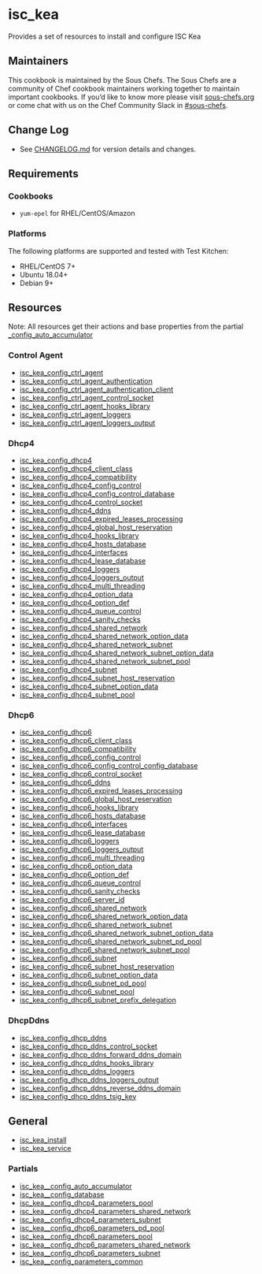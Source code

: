 # isc_kea

Provides a set of resources to install and configure ISC Kea

## Maintainers

This cookbook is maintained by the Sous Chefs. The Sous Chefs are a community of Chef cookbook maintainers working together to maintain important cookbooks. If you’d like to know more please visit [sous-chefs.org](https://sous-chefs.org/) or come chat with us on the Chef Community Slack in [#sous-chefs](https://chefcommunity.slack.com/messages/C2V7B88SF).

## Change Log

- See [CHANGELOG.md](/CHANGELOG.md) for version details and changes.

## Requirements

### Cookbooks

- `yum-epel` for RHEL/CentOS/Amazon

### Platforms

The following platforms are supported and tested with Test Kitchen:

- RHEL/CentOS 7+
- Ubuntu 18.04+
- Debian 9+

## Resources

Note: All resources get their actions and base properties from the partial [_config_auto_accumulator](documentation/partial/isc_kea__config_auto_accumulator.md)

### Control Agent

- [isc_kea_config_ctrl_agent](documentation/isc_kea_config_ctrl_agent.md)
- [isc_kea_config_ctrl_agent_authentication](documentation/isc_kea_config_ctrl_agent_authentication.md)
- [isc_kea_config_ctrl_agent_authentication_client](documentation/isc_kea_config_ctrl_agent_authentication_client.md)
- [isc_kea_config_ctrl_agent_control_socket](documentation/isc_kea_config_ctrl_agent_control_socket.md)
- [isc_kea_config_ctrl_agent_hooks_library](documentation/isc_kea_config_ctrl_agent_hooks_library.md)
- [isc_kea_config_ctrl_agent_loggers](documentation/isc_kea_config_ctrl_agent_loggers.md)
- [isc_kea_config_ctrl_agent_loggers_output](documentation/isc_kea_config_ctrl_agent_loggers_output.md)

### Dhcp4

- [isc_kea_config_dhcp4](documentation/isc_kea_config_dhcp4.md)
- [isc_kea_config_dhcp4_client_class](documentation/isc_kea_config_dhcp4_client_class.md)
- [isc_kea_config_dhcp4_compatibility](documentation/isc_kea_config_dhcp4_compatibility.md)
- [isc_kea_config_dhcp4_config_control](documentation/isc_kea_config_dhcp4_config_control.md)
- [isc_kea_config_dhcp4_config_control_database](documentation/isc_kea_config_dhcp4_config_control_database.md)
- [isc_kea_config_dhcp4_control_socket](documentation/isc_kea_config_dhcp4_control_socket.md)
- [isc_kea_config_dhcp4_ddns](documentation/isc_kea_config_dhcp4_ddns.md)
- [isc_kea_config_dhcp4_expired_leases_processing](documentation/isc_kea_config_dhcp4_expired_leases_processing.md)
- [isc_kea_config_dhcp4_global_host_reservation](documentation/isc_kea_config_dhcp4_global_host_reservation.md)
- [isc_kea_config_dhcp4_hooks_library](documentation/isc_kea_config_dhcp4_hooks_library.md)
- [isc_kea_config_dhcp4_hosts_database](documentation/isc_kea_config_dhcp4_hosts_database.md)
- [isc_kea_config_dhcp4_interfaces](documentation/isc_kea_config_dhcp4_interfaces.md)
- [isc_kea_config_dhcp4_lease_database](documentation/isc_kea_config_dhcp4_lease_database.md)
- [isc_kea_config_dhcp4_loggers](documentation/isc_kea_config_dhcp4_loggers.md)
- [isc_kea_config_dhcp4_loggers_output](documentation/isc_kea_config_dhcp4_loggers_output.md)
- [isc_kea_config_dhcp4_multi_threading](documentation/isc_kea_config_dhcp4_multi_threading.md)
- [isc_kea_config_dhcp4_option_data](documentation/isc_kea_config_dhcp4_option_data.md)
- [isc_kea_config_dhcp4_option_def](documentation/isc_kea_config_dhcp4_option_def.md)
- [isc_kea_config_dhcp4_queue_control](documentation/isc_kea_config_dhcp4_queue_control.md)
- [isc_kea_config_dhcp4_sanity_checks](documentation/isc_kea_config_dhcp4_sanity_checks.md)
- [isc_kea_config_dhcp4_shared_network](documentation/isc_kea_config_dhcp4_shared_network.md)
- [isc_kea_config_dhcp4_shared_network_option_data](documentation/isc_kea_config_dhcp4_shared_network_option_data.md)
- [isc_kea_config_dhcp4_shared_network_subnet](documentation/isc_kea_config_dhcp4_shared_network_subnet.md)
- [isc_kea_config_dhcp4_shared_network_subnet_option_data](documentation/isc_kea_config_dhcp4_shared_network_subnet_option_data.md)
- [isc_kea_config_dhcp4_shared_network_subnet_pool](documentation/isc_kea_config_dhcp4_shared_network_subnet_pool.md)
- [isc_kea_config_dhcp4_subnet](documentation/isc_kea_config_dhcp4_subnet.md)
- [isc_kea_config_dhcp4_subnet_host_reservation](documentation/isc_kea_config_dhcp4_subnet_host_reservation.md)
- [isc_kea_config_dhcp4_subnet_option_data](documentation/isc_kea_config_dhcp4_subnet_option_data.md)
- [isc_kea_config_dhcp4_subnet_pool](documentation/isc_kea_config_dhcp4_subnet_pool.md)

### Dhcp6

- [isc_kea_config_dhcp6](documentation/isc_kea_config_dhcp6.md)
- [isc_kea_config_dhcp6_client_class](documentation/isc_kea_config_dhcp6_client_class.md)
- [isc_kea_config_dhcp6_compatibility](documentation/isc_kea_config_dhcp6_compatibility.md)
- [isc_kea_config_dhcp6_config_control](documentation/isc_kea_config_dhcp6_config_control.md)
- [isc_kea_config_dhcp6_config_control_config_database](documentation/isc_kea_config_dhcp6_config_control_config_database.md)
- [isc_kea_config_dhcp6_control_socket](documentation/isc_kea_config_dhcp6_control_socket.md)
- [isc_kea_config_dhcp6_ddns](documentation/isc_kea_config_dhcp6_ddns.md)
- [isc_kea_config_dhcp6_expired_leases_processing](documentation/isc_kea_config_dhcp6_expired_leases_processing.md)
- [isc_kea_config_dhcp6_global_host_reservation](documentation/isc_kea_config_dhcp6_global_host_reservation.md)
- [isc_kea_config_dhcp6_hooks_library](documentation/isc_kea_config_dhcp6_hooks_library.md)
- [isc_kea_config_dhcp6_hosts_database](documentation/isc_kea_config_dhcp6_hosts_database.md)
- [isc_kea_config_dhcp6_interfaces](documentation/isc_kea_config_dhcp6_interfaces.md)
- [isc_kea_config_dhcp6_lease_database](documentation/isc_kea_config_dhcp6_lease_database.md)
- [isc_kea_config_dhcp6_loggers](documentation/isc_kea_config_dhcp6_loggers.md)
- [isc_kea_config_dhcp6_loggers_output](documentation/isc_kea_config_dhcp6_loggers_output.md)
- [isc_kea_config_dhcp6_multi_threading](documentation/isc_kea_config_dhcp6_multi_threading.md)
- [isc_kea_config_dhcp6_option_data](documentation/isc_kea_config_dhcp6_option_data.md)
- [isc_kea_config_dhcp6_option_def](documentation/isc_kea_config_dhcp6_option_def.md)
- [isc_kea_config_dhcp6_queue_control](documentation/isc_kea_config_dhcp6_queue_control.md)
- [isc_kea_config_dhcp6_sanity_checks](documentation/isc_kea_config_dhcp6_sanity_checks.md)
- [isc_kea_config_dhcp6_server_id](documentation/isc_kea_config_dhcp6_server_id.md)
- [isc_kea_config_dhcp6_shared_network](documentation/isc_kea_config_dhcp6_shared_network.md)
- [isc_kea_config_dhcp6_shared_network_option_data](documentation/isc_kea_config_dhcp6_shared_network_option_data.md)
- [isc_kea_config_dhcp6_shared_network_subnet](documentation/isc_kea_config_dhcp6_shared_network_subnet.md)
- [isc_kea_config_dhcp6_shared_network_subnet_option_data](documentation/isc_kea_config_dhcp6_shared_network_subnet_option_data.md)
- [isc_kea_config_dhcp6_shared_network_subnet_pd_pool](documentation/isc_kea_config_dhcp6_shared_network_subnet_pd_pool.md)
- [isc_kea_config_dhcp6_shared_network_subnet_pool](documentation/isc_kea_config_dhcp6_shared_network_subnet_pool.md)
- [isc_kea_config_dhcp6_subnet](documentation/isc_kea_config_dhcp6_subnet.md)
- [isc_kea_config_dhcp6_subnet_host_reservation](documentation/isc_kea_config_dhcp6_subnet_host_reservation.md)
- [isc_kea_config_dhcp6_subnet_option_data](documentation/isc_kea_config_dhcp6_subnet_option_data.md)
- [isc_kea_config_dhcp6_subnet_pd_pool](documentation/isc_kea_config_dhcp6_subnet_pd_pool.md)
- [isc_kea_config_dhcp6_subnet_pool](documentation/isc_kea_config_dhcp6_subnet_pool.md)
- [isc_kea_config_dhcp6_subnet_prefix_delegation](documentation/isc_kea_config_dhcp6_subnet_prefix_delegation.md)

### DhcpDdns

- [isc_kea_config_dhcp_ddns](documentation/isc_kea_config_dhcp_ddns.md)
- [isc_kea_config_dhcp_ddns_control_socket](documentation/isc_kea_config_dhcp_ddns_control_socket.md)
- [isc_kea_config_dhcp_ddns_forward_ddns_domain](documentation/isc_kea_config_dhcp_ddns_forward_ddns_domain.md)
- [isc_kea_config_dhcp_ddns_hooks_library](documentation/isc_kea_config_dhcp_ddns_hooks_library.md)
- [isc_kea_config_dhcp_ddns_loggers](documentation/isc_kea_config_dhcp_ddns_loggers.md)
- [isc_kea_config_dhcp_ddns_loggers_output](documentation/isc_kea_config_dhcp_ddns_loggers_output.md)
- [isc_kea_config_dhcp_ddns_reverse_ddns_domain](documentation/isc_kea_config_dhcp_ddns_reverse_ddns_domain.md)
- [isc_kea_config_dhcp_ddns_tsig_key](documentation/isc_kea_config_dhcp_ddns_tsig_key.md)

## General

- [isc_kea_install](documentation/isc_kea_install.md)
- [isc_kea_service](documentation/isc_kea_service.md)

### Partials

- [isc_kea__config_auto_accumulator](documentation/partial/isc_kea__config_auto_accumulator.md)
- [isc_kea__config_database](documentation/partial/isc_kea__config_database.md)
- [isc_kea__config_dhcp4_parameters_pool](documentation/partial/isc_kea__config_dhcp4_parameters_pool.md)
- [isc_kea__config_dhcp4_parameters_shared_network](documentation/partial/isc_kea__config_dhcp4_parameters_shared_network.md)
- [isc_kea__config_dhcp4_parameters_subnet](documentation/partial/isc_kea__config_dhcp4_parameters_subnet.md)
- [isc_kea__config_dhcp6_parameters_pd_pool](documentation/partial/isc_kea__config_dhcp6_parameters_pd_pool.md)
- [isc_kea__config_dhcp6_parameters_pool](documentation/partial/isc_kea__config_dhcp6_parameters_pool.md)
- [isc_kea__config_dhcp6_parameters_shared_network](documentation/partial/isc_kea__config_dhcp6_parameters_shared_network.md)
- [isc_kea__config_dhcp6_parameters_subnet](documentation/partial/isc_kea__config_dhcp6_parameters_subnet.md)
- [isc_kea__config_parameters_common](documentation/partial/isc_kea__config_parameters_common.md)
